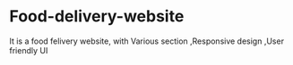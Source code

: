 # Food-delivery-website

It is a food felivery website, with 
 Various section
,Responsive design
\,User friendly UI

